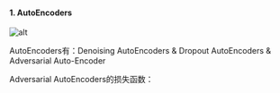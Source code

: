 #### 1. AutoEncoders   
![alt](https://.../imgs/4.png)  

AutoEncoders有：Denoising AutoEncoders & Dropout AutoEncoders & Adversarial Auto-Encoder  

Adversarial AutoEncoders的损失函数：


